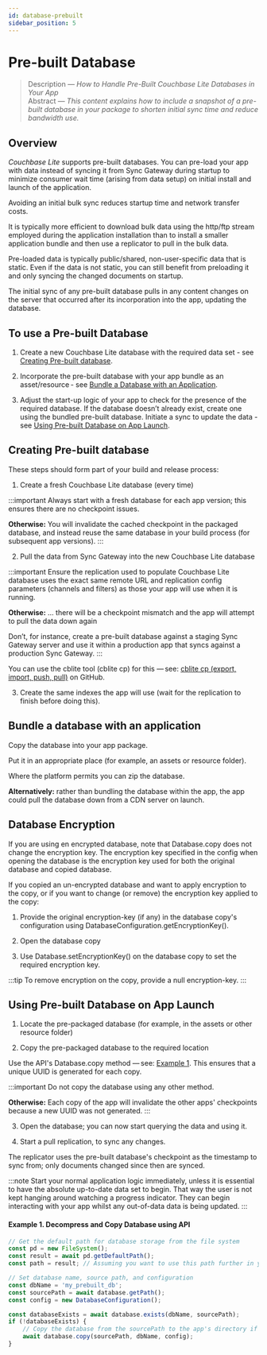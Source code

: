 ```yaml
---
id: database-prebuilt 
sidebar_position: 5
---
```


# Pre-built Database 

> Description — _How to Handle Pre-Built Couchbase Lite Databases in Your App_  
> Abstract — _This content explains how to include a snapshot of a pre-built database in your package to shorten initial sync time and reduce bandwidth use._

## Overview

*Couchbase Lite* supports pre-built databases. You can pre-load your app with data instead of syncing it from Sync Gateway during startup to minimize consumer wait time (arising from data setup) on initial install and launch of the application.

Avoiding an initial bulk sync reduces startup time and network transfer costs.

It is typically more efficient to download bulk data using the http/ftp stream employed during the application installation than to install a smaller application bundle and then use a replicator to pull in the bulk data.

Pre-loaded data is typically public/shared, non-user-specific data that is static. Even if the data is not static, you can still benefit from preloading it and only syncing the changed documents on startup.

The initial sync of any pre-built database pulls in any content changes on the server that occurred after its incorporation into the app, updating the database.

## To use a Pre-built Database

1. Create a new Couchbase Lite database with the required data set - see [Creating Pre-built database](#creating-pre-built-database).

2. Incorporate the pre-built database with your app bundle as an asset/resource - see [Bundle a Database with an Application](#bundle-a-database-with-an-application).

3. Adjust the start-up logic of your app to check for the presence of the required database. If the database doesn’t already exist, create one using the bundled pre-built database. Initiate a sync to update the data - see [Using Pre-built Database on App Launch](#using-pre-built-database-on-app-launch).

## Creating Pre-built database

These steps should form part of your build and release process:

1. Create a fresh Couchbase Lite database (every time)

:::important
Always start with a fresh database for each app version; this ensures there are no checkpoint issues.

**Otherwise:** You will invalidate the cached checkpoint in the packaged database, and instead reuse the same database in your build process (for subsequent app versions).
:::

2. Pull the data from Sync Gateway into the new Couchbase Lite database

:::important
Ensure the replication used to populate Couchbase Lite database uses the exact same remote URL and replication config parameters (channels and filters) as those your app will use when it is running.

**Otherwise:** …​ there will be a checkpoint mismatch and the app will attempt to pull the data down again

Don’t, for instance, create a pre-built database against a staging Sync Gateway server and use it within a production app that syncs against a production Sync Gateway.
:::

You can use the cblite tool (cblite cp) for this — see: [cblite cp (export, import, push, pull)](https://github.com/couchbaselabs/couchbase-mobile-tools/blob/master/Documentation.md#cp-aka-export-import-push-pull) on GitHub.


3. Create the same indexes the app will use (wait for the replication to finish before doing this).

## Bundle a database with an application

Copy the database into your app package.

Put it in an appropriate place (for example, an assets or resource folder).

Where the platform permits you can zip the database.

**Alternatively:**​ rather than bundling the database within the app, the app could pull the database down from a CDN server on launch.

## Database Encryption

If you are using en encrypted database, note that Database.copy does not change the encryption key. The encryption key specified in the config when opening the database is the encryption key used for both the original database and copied database.

If you copied an un-encrypted database and want to apply encryption to the copy, or if you want to change (or remove) the encryption key applied to the copy:

1. Provide the original encryption-key (if any) in the database copy's configuration using DatabaseConfiguration.getEncryptionKey().

2. Open the database copy

3. Use Database.setEncryptionKey() on the database copy to set the required encryption key.

:::tip
To remove encryption on the copy, provide a null encryption-key.
:::

## Using Pre-built Database on App Launch

1. Locate the pre-packaged database (for example, in the assets or other resource folder)

2. Copy the pre-packaged database to the required location

Use the API's Database.copy method — see: [Example 1](#example-1-decompress-and-copy-database-using-api). This ensures that a unique UUID is generated for each copy.

:::important
Do not copy the database using any other method.

**Otherwise:** Each copy of the app will invalidate the other apps' checkpoints because a new UUID was not generated.
:::

3. Open the database; you can now start querying the data and using it.

4. Start a pull replication, to sync any changes.

The replicator uses the pre-built database's checkpoint as the timestamp to sync from; only documents changed since then are synced.

:::note
Start your normal application logic immediately, unless it is essential to have the absolute up-to-date data set to begin. That way the user is not kept hanging around watching a progress indicator. They can begin interacting with your app whilst any out-of-data data is being updated.
:::

#### Example 1. Decompress and Copy Database using API

```typescript
// Get the default path for database storage from the file system
const pd = new FileSystem();
const result = await pd.getDefaultPath();
const path = result; // Assuming you want to use this path further in your logic

// Set database name, source path, and configuration
const dbName = 'my_prebuilt_db';
const sourcePath = await database.getPath();
const config = new DatabaseConfiguration();

const databaseExists = await database.exists(dbName, sourcePath);
if (!databaseExists) {
    // Copy the database from the sourcePath to the app's directory if it doesn't already exist
    await database.copy(sourcePath, dbName, config);
}
```


